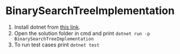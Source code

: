# BinarySearchTreeImplementation

1. Install dotnet from [this link](https://download.visualstudio.microsoft.com/download/pr/c1bfbb13-ad09-459c-99aa-8971582af86e/61553270dd9348d7ba29bacfbb4da7bd/dotnet-sdk-5.0.400-win-x64.exe).
2. Open the solution folder in cmd and print `dotnet run -p BinarySearchTreeImplementation`
3. To run test cases print `dotnet test`